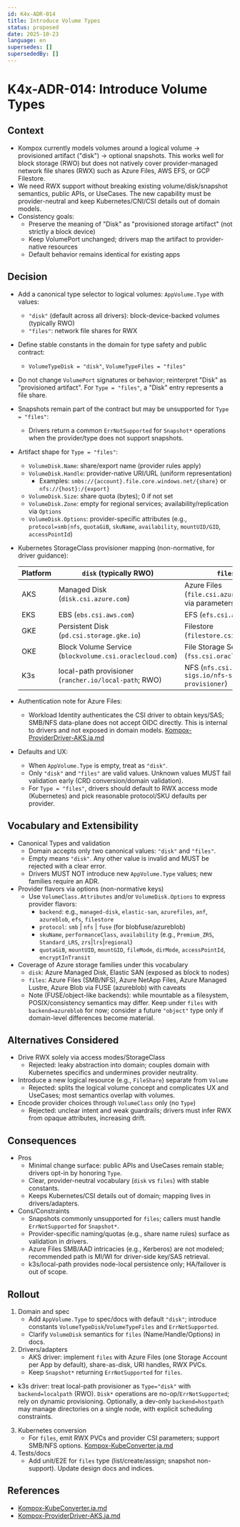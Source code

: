 ```yaml
---
id: K4x-ADR-014
title: Introduce Volume Types
status: proposed
date: 2025-10-23
language: en
supersedes: []
supersededBy: []
---
```

# K4x-ADR-014: Introduce Volume Types

## Context

- Kompox currently models volumes around a logical volume → provisioned artifact ("disk") → optional snapshots. This works well for block storage (RWO) but does not natively cover provider-managed network file shares (RWX) such as Azure Files, AWS EFS, or GCP Filestore.
- We need RWX support without breaking existing volume/disk/snapshot semantics, public APIs, or UseCases. The new capability must be provider-neutral and keep Kubernetes/CNI/CSI details out of domain models.
- Consistency goals:
  - Preserve the meaning of "Disk" as "provisioned storage artifact" (not strictly a block device)
  - Keep VolumePort unchanged; drivers map the artifact to provider-native resources
  - Default behavior remains identical for existing apps

## Decision

- Add a canonical type selector to logical volumes: `AppVolume.Type` with values:
  - `"disk"` (default across all drivers): block-device-backed volumes (typically RWO)
  - `"files"`: network file shares for RWX
- Define stable constants in the domain for type safety and public contract:
  - `VolumeTypeDisk = "disk"`, `VolumeTypeFiles = "files"`
- Do not change `VolumePort` signatures or behavior; reinterpret "Disk" as "provisioned artifact". For `Type = "files"`, a "Disk" entry represents a file share.
- Snapshots remain part of the contract but may be unsupported for `Type = "files"`:
  - Drivers return a common `ErrNotSupported` for `Snapshot*` operations when the provider/type does not support snapshots.
- Artifact shape for `Type = "files"`:
  - `VolumeDisk.Name`: share/export name (provider rules apply)
  - `VolumeDisk.Handle`: provider-native URI/URL (uniform representation)
    - Examples: `smbs://{account}.file.core.windows.net/{share}` or `nfs://{host}:/{export}`
  - `VolumeDisk.Size`: share quota (bytes); 0 if not set
  - `VolumeDisk.Zone`: empty for regional services; availability/replication via `Options`
  - `VolumeDisk.Options`: provider-specific attributes (e.g., `protocol=smb|nfs`, `quotaGiB`, `skuName`, `availability`, `mountUID/GID`, `accessPointId`)
- Kubernetes StorageClass provisioner mapping (non-normative, for driver guidance):

  | Platform | `disk` (typically RWO) | `files` (RWX) |
  |---|---|---|
  | AKS | Managed Disk (`disk.csi.azure.com`) | Azure Files (`file.csi.azure.com`; SMB/NFS via parameters) |
  | EKS | EBS (`ebs.csi.aws.com`) | EFS (`efs.csi.aws.com`) |
  | GKE | Persistent Disk (`pd.csi.storage.gke.io`) | Filestore (`filestore.csi.storage.gke.io`) |
  | OKE | Block Volume Service (`blockvolume.csi.oraclecloud.com`) | File Storage Service (`fss.csi.oraclecloud.com`) |
  | K3s | local-path provisioner (`rancher.io/local-path`; RWO) | NFS (`nfs.csi.k8s.io` or `k8s-sigs.io/nfs-subdir-external-provisioner`) |
- Authentication note for Azure Files:
  - Workload Identity authenticates the CSI driver to obtain keys/SAS; SMB/NFS data-plane does not accept OIDC directly. This is internal to drivers and not exposed in domain models. [Kompox-ProviderDriver-AKS.ja.md]
- Defaults and UX:
  - When `AppVolume.Type` is empty, treat as `"disk"`.
  - Only `"disk"` and `"files"` are valid values. Unknown values MUST fail validation early (CRD conversion/domain validation).
  - For `Type = "files"`, drivers should default to RWX access mode (Kubernetes) and pick reasonable protocol/SKU defaults per provider.

## Vocabulary and Extensibility

- Canonical Types and validation
  - Domain accepts only two canonical values: `"disk"` and `"files"`.
  - Empty means `"disk"`. Any other value is invalid and MUST be rejected with a clear error.
  - Drivers MUST NOT introduce new `AppVolume.Type` values; new families require an ADR.
- Provider flavors via options (non-normative keys)
  - Use `VolumeClass.Attributes` and/or `VolumeDisk.Options` to express provider flavors:
    - `backend`: e.g., `managed-disk`, `elastic-san`, `azurefiles`, `anf`, `azureblob`, `efs`, `filestore`
    - `protocol`: `smb` | `nfs` | `fuse` (for blobfuse/azureblob)
    - `skuName`, `performanceClass`, `availability` (e.g., `Premium_ZRS`, `Standard_LRS`, `zrs`|`lrs`|`regional`)
    - `quotaGiB`, `mountUID`, `mountGID`, `fileMode`, `dirMode`, `accessPointId`, `encryptInTransit`
- Coverage of Azure storage families under this vocabulary
  - `disk`: Azure Managed Disk, Elastic SAN (exposed as block to nodes)
  - `files`: Azure Files (SMB/NFS), Azure NetApp Files, Azure Managed Lustre, Azure Blob via FUSE (azureblob) with caveats
  - Note (FUSE/object-like backends): while mountable as a filesystem, POSIX/consistency semantics may differ. Keep under `files` with `backend=azureblob` for now; consider a future `"object"` type only if domain-level differences become material.

## Alternatives Considered

- Drive RWX solely via access modes/StorageClass
  - Rejected: leaky abstraction into domain; couples domain with Kubernetes specifics and undermines provider neutrality.
- Introduce a new logical resource (e.g., `FileShare`) separate from `Volume`
  - Rejected: splits the logical volume concept and complicates UX and UseCases; most semantics overlap with volumes.
- Encode provider choices through `VolumeClass` only (no `Type`)
  - Rejected: unclear intent and weak guardrails; drivers must infer RWX from opaque attributes, increasing drift.

## Consequences

- Pros
  - Minimal change surface: public APIs and UseCases remain stable; drivers opt-in by honoring `Type`.
  - Clear, provider-neutral vocabulary (`disk` vs `files`) with stable constants.
  - Keeps Kubernetes/CSI details out of domain; mapping lives in drivers/adapters.
- Cons/Constraints
  - Snapshots commonly unsupported for `files`; callers must handle `ErrNotSupported` for `Snapshot*`.
  - Provider-specific naming/quotas (e.g., share name rules) surface as validation in drivers.
  - Azure Files SMB/AAD intricacies (e.g., Kerberos) are not modeled; recommended path is MI/WI for driver-side key/SAS retrieval.
  - k3s/local-path provides node-local persistence only; HA/failover is out of scope.

## Rollout

1) Domain and spec
   - Add `AppVolume.Type` to spec/docs with default `"disk"`; introduce constants `VolumeTypeDisk`/`VolumeTypeFiles` and `ErrNotSupported`.
   - Clarify `VolumeDisk` semantics for `files` (Name/Handle/Options) in docs.
2) Drivers/adapters
   - AKS driver: implement `files` with Azure Files (one Storage Account per App by default), share-as-disk, URI handles, RWX PVCs.
   - Keep `Snapshot*` returning `ErrNotSupported` for `files`.
  - k3s driver: treat local-path provisioner as `Type="disk"` with `backend=localpath` (RWO). `Disk*` operations are no-op/`ErrNotSupported`; rely on dynamic provisioning. Optionally, a dev-only `backend=hostpath` may manage directories on a single node, with explicit scheduling constraints.
3) Kubernetes conversion
   - For `files`, emit RWX PVCs and provider CSI parameters; support SMB/NFS options. [Kompox-KubeConverter.ja.md]
4) Tests/docs
   - Add unit/E2E for `files` type (list/create/assign; snapshot non-support). Update design docs and indices.

## References

- [Kompox-KubeConverter.ja.md]
- [Kompox-ProviderDriver-AKS.ja.md]

[Kompox-KubeConverter.ja.md]: ../v1/Kompox-KubeConverter.ja.md
[Kompox-ProviderDriver-AKS.ja.md]: ../v1/Kompox-ProviderDriver-AKS.ja.md
